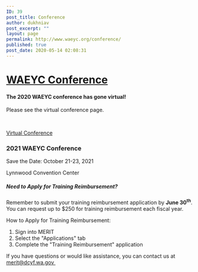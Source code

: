 ```yaml
---
ID: 39
post_title: Conference
author: dukhniav
post_excerpt: ""
layout: page
permalink: http://www.waeyc.org/conference/
published: true
post_date: 2020-05-14 02:08:31
---
```

<h1><a href="">WAEYC Conference</a></h1>		
				<h4>The 2020 WAEYC conference has gone virtual!</h4>
																						<p><p>Please see the virtual conference page.</p><p><strong> </strong></p></p>
			<a href="http://dukhnitskiy.codes/virtual-conference/">
																				Virtual Conference
							</a>
			<h3>2021 WAEYC Conference</h3>		
		<p>Save the Date: October 21-23, 2021</p><p>Lynnwood Convention Center</p><h5>Need to Apply for Training Reimbursement?<br /></h5><p>Remember to submit your training reimbursement application by <strong>June 30<sup>th</sup></strong>. You can request up to $250 for training reimbursement each fiscal year.</p><p>How to Apply for Training Reimbursement:</p><ol start="1"><li>Sign into MERIT</li><li>Select the "Applications" tab</li><li>Complete the "Training Reimbursement" application</li></ol><p>If you have questions or would like assistance, you can contact us at <a href="mailto:merit@dcyf.wa.gov">merit@dcyf.wa.gov </a></p>
